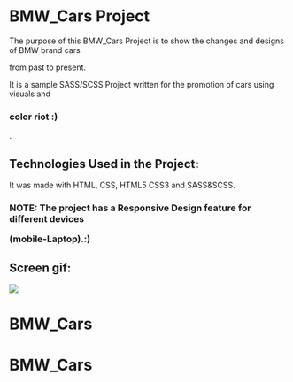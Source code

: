 <h1>BMW_Cars Project</h1>

The purpose of this BMW_Cars Project is to show the changes and designs of BMW brand cars 

from past to present.

It is a sample SASS/SCSS Project written for the promotion of cars using visuals and <h3> 

color riot :)</h3>.

<h2> Technologies Used in the Project:</h2>

It was made with HTML, CSS, HTML5 CSS3 and SASS&SCSS.

<b><h3> NOTE: The project has a Responsive Design feature for different devices 

(mobile-Laptop).:)</h3></b>

<h2>Screen gif:</h2>

![](screencar.gif)
# BMW_Cars
# BMW_Cars
